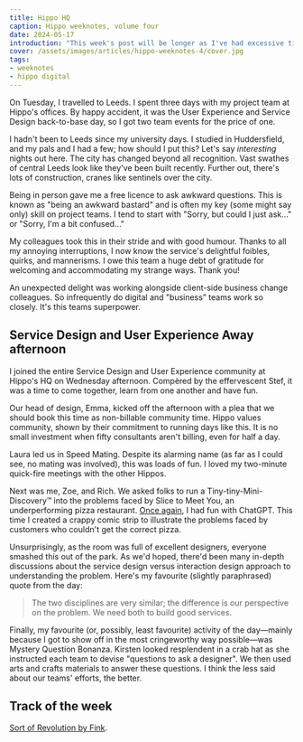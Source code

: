 ```yaml
---
title: Hippo HQ
caption: Hippo weeknotes, volume four
date: 2024-05-17
introduction: "This week's post will be longer as I've had excessive time on trains to focus on writing; please forgive the waffling. I'll understand if you don't stay until the end."
cover: /assets/images/articles/hippo-weeknotes-4/cover.jpg
tags:
- weeknotes
- hippo digital
---
```

On Tuesday, I travelled to Leeds. I spent three days with my project team at Hippo's offices. By happy accident, it was the User Experience and Service Design back-to-base day, so I got two team events for the price of one.

I hadn't been to Leeds since my university days. I studied in Huddersfield, and my pals and I had a few; how should I put this? Let's say *interesting* nights out here. The city has changed beyond all recognition. Vast swathes of central Leeds look like they've been built recently. Further out, there's lots of construction, cranes like sentinels over the city.

Being in person gave me a free licence to ask awkward questions. This is known as "being an awkward bastard" and is often my key (some might say only) skill on project teams. I tend to start with "Sorry, but could I just ask…" or "Sorry, I'm a bit confused…"

My colleagues took this in their stride and with good humour. Thanks to all my annoying interruptions, I now know the service's delightful foibles, quirks, and mannerisms. I owe this team a huge debt of gratitude for welcoming and accommodating my strange ways. Thank you!

An unexpected delight was working alongside client-side business change colleagues. So infrequently do digital and "business" teams work so closely. It's this teams superpower.

## Service Design and User Experience Away afternoon
I joined the entire Service Design and User Experience community at Hippo's HQ on Wednesday afternoon. Compèred by the effervescent Stef, it was a time to come together, learn from one another and have fun. 

Our head of design, Emma, kicked off the afternoon with a plea that we should book this time as non-billable community time. Hippo values community, shown by their commitment to running days like this. It is no small investment when fifty consultants aren't billing, even for half a day. 

Laura led us in Speed Mating. Despite its alarming name (as far as I could see, no mating was involved), this was loads of fun. I loved my two-minute quick-fire meetings with the other Hippos. 

Next was me, Zoe, and Rich. We asked folks to run a Tiny-tiny-Mini-Discovery™️ into the problems faced by Slice to Meet You, an underperforming pizza restaurant. [Once again](/articles/2023-11-15-made-tech-design-away-day-2023/), I had fun with ChatGPT. This time I created a crappy comic strip to illustrate the problems faced by customers who couldn't get the correct pizza.

Unsurprisingly, as the room was full of excellent designers, everyone smashed this out of the park. As we'd hoped, there'd been many in-depth discussions about the service design versus interaction design approach to understanding the problem. Here's my favourite (slightly paraphrased) quote from the day:

> The two disciplines are very similar; the difference is our perspective on the problem. We need both to build good services.

Finally, my favourite (or, possibly, least favourite) activity of the day—mainly because I got to show off in the most cringeworthy way possible—was Mystery Question Bonanza. Kirsten looked resplendent in a crab hat as she instructed each team to devise "questions to ask a designer". We then used arts and crafts materials to answer these questions. I think the less said about our teams' efforts, the better.

## Track of the week
[Sort of Revolution by Fink](https://open.spotify.com/track/2Ce6UhpDXh3fJJwtjss7pi?si=b7dcca167a1f444b).

